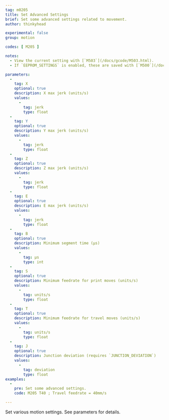 ```yaml
---
tag: m0205
title: Set Advanced Settings
brief: Set some advanced settings related to movement.
author: thinkyhead

experimental: false
group: motion

codes: [ M205 ]

notes:
  - View the current setting with [`M503`](/docs/gcode/M503.html).
  - If `EEPROM_SETTINGS` is enabled, these are saved with [`M500`](/docs/gcode/M500.html), loaded with [`M501`](/docs/gcode/M501.html), and reset with [`M502`](/docs/gcode/M502.html).

parameters:
  -
    tag: X
    optional: true
    description: X max jerk (units/s)
    values:
      -
        tag: jerk
        type: float
  -
    tag: Y
    optional: true
    description: Y max jerk (units/s)
    values:
      -
        tag: jerk
        type: float
  -
    tag: Z
    optional: true
    description: Z max jerk (units/s)
    values:
      -
        tag: jerk
        type: float
  -
    tag: E
    optional: true
    description: E max jerk (units/s)
    values:
      -
        tag: jerk
        type: float
  -
    tag: B
    optional: true
    description: Minimum segment time (µs)
    values:
      -
        tag: µs
        type: int
  -
    tag: S
    optional: true
    description: Minimum feedrate for print moves (units/s)
    values:
      -
        tag: units/s
        type: float
  -
    tag: T
    optional: true
    description: Minimum feedrate for travel moves (units/s)
    values:
      -
        tag: units/s
        type: float
  -
    tag: J
    optional: true
    description: Junction deviation (requires `JUNCTION_DEVIATION`)
    values:
      -
        tag: deviation
        type: float
examples:
  -
    pre: Set some advanced settings.
    code: M205 T40 ; Travel feedrate = 40mm/s

---
```


Set various motion settings. See parameters for details.
